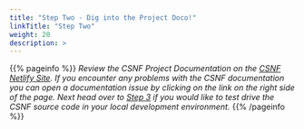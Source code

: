 ```yaml
---
title: "Step Two - Dig into the Project Doco!"
linkTitle: "Step Two"
weight: 20
description: >
---
```

{{% pageinfo %}}
*Review the CSNF Project Documentation on the [CSNF Netlify Site](https://csnf.netlify.app/docs). If you encounter any problems with the CSNF documentation you can open a documentation issue by clicking on the link on the right side of the page. Next head over to [Step 3](https://csnf.netlify.app/docs/contribution-guidelines/step-three/) if you would like to test drive the CSNF source code in your local development environment.*
{{% /pageinfo %}}
